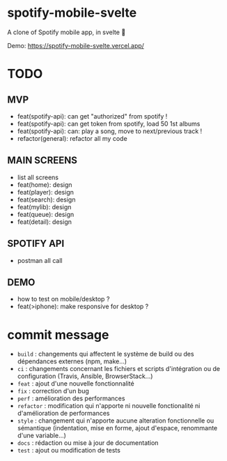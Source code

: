 # spotify-mobile-svelte

A clone of Spotify mobile app, in svelte 🚀

Demo: https://spotify-mobile-svelte.vercel.app/

# TODO

## MVP

- feat(spotify-api): can get "authorized" from spotify !
- feat(spotify-api): can get token from spotify, load 50 1st albums
- feat(spotify-api): can: play a song, move to next/previous track !
- refactor(general): refactor all my code

## MAIN SCREENS

- list all screens
- feat(home): design
- feat(player): design
- feat(search): design
- feat(mylib): design
- feat(queue): design
- feat(detail): design

## SPOTIFY API

- postman all call

## DEMO

- how to test on mobile/desktop ?
- feat(>iphone): make responsive for desktop ?

# commit message

- `build` : changements qui affectent le système de build ou des dépendances externes (npm, make...)
- `ci` : changements concernant les fichiers et scripts d'intégration ou de configuration (Travis, Ansible, BrowserStack...)
- `feat` : ajout d'une nouvelle fonctionnalité
- `fix` : correction d'un bug
- `perf` : amélioration des performances
- `refactor` : modification qui n'apporte ni nouvelle fonctionalité ni d'amélioration de performances
- `style` : changement qui n'apporte aucune alteration fonctionnelle ou sémantique (indentation, mise en forme, ajout d'espace, renommante d'une variable...)
- `docs` : rédaction ou mise à jour de documentation
- `test` : ajout ou modification de tests
